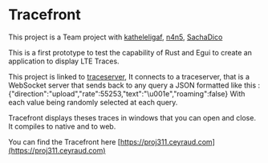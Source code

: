 # Tracefront

This project is a Team project with [katheleligaf](https://github.com/katheleligaf), [n4n5](https://github.com/Its-Just-Nans), [SachaDico](https://github.com/SachaDico)

This is a first prototype to test the capability of Rust and Egui to create an application to display LTE Traces.

This project is linked to [traceserver](https://github.com/comeyrd/traceserver),
It connects to a traceserver, that is a WebSocket server that sends back to any query a JSON formatted like this :
{"direction":"upload","rate":55253,"text":"\u001e","roaming":false}
With each value being randomly selected at each query.

Tracefront displays theses traces in windows that you can open and close.
It compiles to native and to web.

You can find the Tracefront here [https://proj311.ceyraud.com](https://proj311.ceyraud.com)
